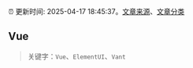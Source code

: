 :alarm_clock: 更新时间: 2025-04-17 18:45:37。[文章来源](/README.md)、[文章分类](/TAGS.md)

## Vue


> 关键字：`Vue`、`ElementUI`、`Vant`



